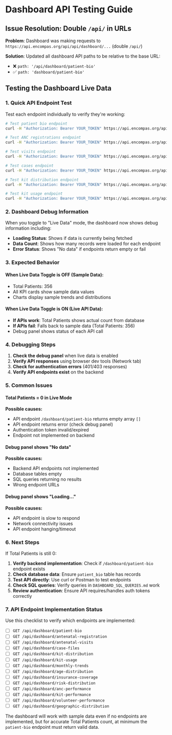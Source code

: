 # Dashboard API Testing Guide

## Issue Resolution: Double `/api/` in URLs

**Problem**: Dashboard was making requests to `https://api.encompas.org/api/api/dashboard/...` (double `/api/`)

**Solution**: Updated all dashboard API paths to be relative to the base URL:
- ❌ `path: '/api/dashboard/patient-bio'` 
- ✅ `path: 'dashboard/patient-bio'`

## Testing the Dashboard Live Data

### 1. Quick API Endpoint Test

Test each endpoint individually to verify they're working:

```bash
# Test patient bio endpoint
curl -H "Authorization: Bearer YOUR_TOKEN" https://api.encompas.org/api/dashboard/patient-bio

# Test ANC registrations endpoint  
curl -H "Authorization: Bearer YOUR_TOKEN" https://api.encompas.org/api/dashboard/antenatal-registration

# Test visits endpoint
curl -H "Authorization: Bearer YOUR_TOKEN" https://api.encompas.org/api/dashboard/antenatal-visits

# Test cases endpoint
curl -H "Authorization: Bearer YOUR_TOKEN" https://api.encompas.org/api/dashboard/case-files

# Test kit distribution endpoint
curl -H "Authorization: Bearer YOUR_TOKEN" https://api.encompas.org/api/dashboard/kit-distribution

# Test kit usage endpoint
curl -H "Authorization: Bearer YOUR_TOKEN" https://api.encompas.org/api/dashboard/kit-usage
```

### 2. Dashboard Debug Information

When you toggle to "Live Data" mode, the dashboard now shows debug information including:

- **Loading Status**: Shows if data is currently being fetched
- **Data Count**: Shows how many records were loaded for each endpoint
- **Error Status**: Shows "No data" if endpoints return empty or fail

### 3. Expected Behavior

#### When Live Data Toggle is OFF (Sample Data):
- Total Patients: 356
- All KPI cards show sample data values
- Charts display sample trends and distributions

#### When Live Data Toggle is ON (Live API Data):
- **If APIs work**: Total Patients shows actual count from database
- **If APIs fail**: Falls back to sample data (Total Patients: 356)
- Debug panel shows status of each API call

### 4. Debugging Steps

1. **Check the debug panel** when live data is enabled
2. **Verify API responses** using browser dev tools (Network tab)
3. **Check for authentication errors** (401/403 responses)
4. **Verify API endpoints exist** on the backend

### 5. Common Issues

#### Total Patients = 0 in Live Mode
**Possible causes:**
- API endpoint `/dashboard/patient-bio` returns empty array `[]`
- API endpoint returns error (check debug panel)
- Authentication token invalid/expired
- Endpoint not implemented on backend

#### Debug panel shows "No data"
**Possible causes:**
- Backend API endpoints not implemented
- Database tables empty
- SQL queries returning no results
- Wrong endpoint URLs

#### Debug panel shows "Loading..."
**Possible causes:**
- API endpoint is slow to respond
- Network connectivity issues
- API endpoint hanging/timeout

### 6. Next Steps

If Total Patients is still 0:

1. **Verify backend implementation**: Check if `/dashboard/patient-bio` endpoint exists
2. **Check database data**: Ensure `patient_bio` table has records
3. **Test API directly**: Use curl or Postman to test endpoints
4. **Check SQL queries**: Verify queries in `DASHBOARD_SQL_QUERIES.md` work
5. **Review authentication**: Ensure API requires/handles auth tokens correctly

### 7. API Endpoint Implementation Status

Use this checklist to verify which endpoints are implemented:

- [ ] `GET /api/dashboard/patient-bio`
- [ ] `GET /api/dashboard/antenatal-registration` 
- [ ] `GET /api/dashboard/antenatal-visits`
- [ ] `GET /api/dashboard/case-files`
- [ ] `GET /api/dashboard/kit-distribution`
- [ ] `GET /api/dashboard/kit-usage`
- [ ] `GET /api/dashboard/monthly-trends`
- [ ] `GET /api/dashboard/age-distribution`
- [ ] `GET /api/dashboard/insurance-coverage`
- [ ] `GET /api/dashboard/risk-distribution`
- [ ] `GET /api/dashboard/anc-performance`
- [ ] `GET /api/dashboard/kit-performance`
- [ ] `GET /api/dashboard/volunteer-performance`
- [ ] `GET /api/dashboard/geographic-distribution`

The dashboard will work with sample data even if no endpoints are implemented, but for accurate Total Patients count, at minimum the `patient-bio` endpoint must return valid data.
